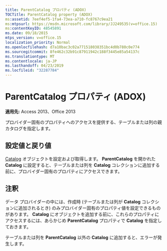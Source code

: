 ```yaml
---
title: ParentCatalog プロパティ (ADOX)
TOCTitle: ParentCatalog property (ADOX)
ms:assetid: 7eef4ef5-1fa4-73ea-a710-fc8767c9ea21
ms:mtpsurl: https://msdn.microsoft.com/library/JJ249535(v=office.15)
ms:contentKeyID: 48545891
ms.date: 09/18/2015
mtps_version: v=office.15
localization_priority: Normal
ms.openlocfilehash: d7a10bac3c02a771518038351bc4d0b780c0e774
ms.sourcegitcommit: 8fe462c32b91c87911942c188f3445e85a54137c
ms.translationtype: MT
ms.contentlocale: ja-JP
ms.lasthandoff: 04/23/2019
ms.locfileid: "32287784"
---
```

# <a name="parentcatalog-property-adox"></a>ParentCatalog プロパティ (ADOX)


**適用先:** Access 2013、Office 2013

プロバイダー固有のプロパティへのアクセスを提供する、テーブルまたは列の親カタログを指定します。

## <a name="settings-and-return-values"></a>設定値と戻り値

[Catalog](catalog-object-adox.md) オブジェクトを設定および取得します。 **ParentCatalog** を開かれた **Catalog** に設定すると、テーブルまたは列を **Catalog** コレクションに追加する前に、プロバイダー固有のプロパティにアクセスできます。

## <a name="remarks"></a>注釈

データ プロバイダーの中には、作成時 (テーブルまたは列が **Catalog** コレクションに追加されるとき) のみプロバイダー固有のプロパティ値を設定できるものがあります。 **Catalog** にオブジェクトを追加する前に、これらのプロパティにアクセスするには、あらかじめ **ParentCatalog** プロパティで **Catalog** を指定しておきます。

テーブルまたは列を **ParentCatalog** 以外の **Catalog** に追加すると、エラーが発生します。

